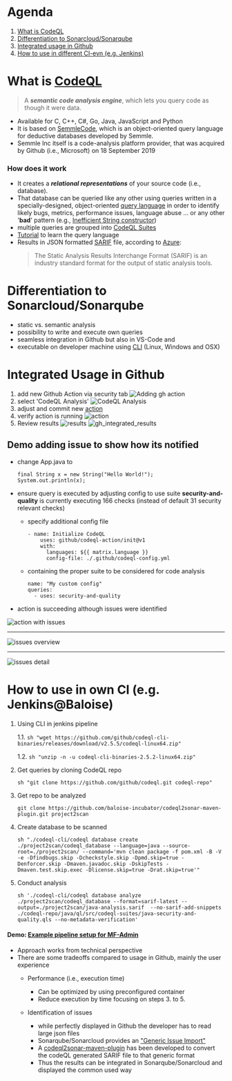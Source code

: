 # Agenda
1. [What is CodeQL](#Top1)
2. [Differentiation to Sonarcloud/Sonarqube](#Top2)
3. [Integrated usage in Github](#Top3)
4. [How to use in different CI-evn (e.g. Jenkins)](#Top4)



# <a id="Top1"></a> What is [CodeQL][CodeQL]
> A ___semantic code analysis engine___, which lets you query code as though it were data.
- Available for C, C++, C#, Go, Java, JavaScript and Python
- It is based on [SemmleCode](https://semmle.com/), which is an object-oriented query language for deductive databases developed by Semmle.
- Semmle Inc itself is a code-analysis platform provider, that was acquired by Github (i.e., Microsoft) on 18 September 2019

### How does it work
- It creates a ___relational representations___ of your source code (i.e., database).
- That database can be queried like any other
  using queries written in a specially-designed, object-oriented [query language][CodeQL] in order to identify likely bugs,
  metrics, performance issues, language abuse ... or any other '__bad__' pattern
  (e.g., [Inefficient String constructor](https://github.com/github/codeql/blob/main/java/ql/src/Performance/NewStringString.ql))
- multiple queries are grouped into [CodeQL Suites][CodeQL Suites]
- [Tutorial][Find the thief] to learn the query language
- Results in JSON formatted [SARIF][SARIF] file, according to [Azure][SARIF Azure]:
  > The Static Analysis Results Interchange Format (SARIF) is an industry standard format for the output of static analysis tools.

# <a id="Top2"></a> Differentiation to Sonarcloud/Sonarqube
- static vs. semantic analysis
- possibility to write and execute own queries
- seamless integration in Github but also in VS-Code and  
- executable on developer machine using [CLI][CodeQL CLI binaries] (Linux, Windows and OSX)

# <a id="Top3"></a>Integrated Usage in Github
1. add new Github Action via security tab
   ![Adding gh action](docs/_github/security_overview.png)
2. select 'CodeQL Analysis'
   ![CodeQL Analysis](docs/_github/scanning_alerts.png)
3. adjust and commit new [action](.github/workflows/codeql-analysis.yml)
4. verify action is running
   ![action](docs/_github/running_initial.png)
5. Review results
   ![results](docs/_github/results.png)
   ![gh_integrated_results](docs/_github/gh_integrated_results.png)
   

## Demo adding issue to show how its notified
- change App.java to
  ```
  final String x = new String("Hello World!");
  System.out.println(x);
  ```
- ensure query is executed by adjusting config to use suite __security-and-quality__ 
  is currently executing 166 checks (instead of default 31 security relevant checks)
  
  - specify additional config file
    ```
    - name: Initialize CodeQL
        uses: github/codeql-action/init@v1
        with:
          languages: ${{ matrix.language }}
          config-file: ./.github/codeql-config.yml
    ```
  - containing the proper suite to be considered for code analysis
    ```
    name: "My custom config"
    queries:
      - uses: security-and-quality
    ```
  
- action is succeeding although issues were identified

![action with issues](docs/_github/issue_found_by_action.png)
___
![issues overview](docs/_github/issues_overview.png)
___
![issues detail](docs/_github/issues_detail.png)



# <a id="Top4"></a>How to use in own CI (e.g. Jenkins@Baloise)
1. Using CLI in jenkins pipeline
   
    1.1. ```sh "wget https://github.com/github/codeql-cli-binaries/releases/download/v2.5.5/codeql-linux64.zip"```
   
    1.2. ```sh "unzip -n -u codeql-cli-binaries-2.5.2-linux64.zip"```

2. Get queries by cloning CodeQL repo
  
    ```sh "git clone https://github.com/github/codeql.git codeql-repo"```

3. Get repo to be analyzed
  
    ```git clone https://github.com/baloise-incubator/codeql2sonar-maven-plugin.git project2scan```
  
4. Create database to be scanned
    
    ```sh "./codeql-cli/codeql database create ./project2scan/codeql_database --language=java --source-root=./project2scan/ --command='mvn clean package -f pom.xml -B -V -e -Dfindbugs.skip -Dcheckstyle.skip -Dpmd.skip=true -Denforcer.skip -Dmaven.javadoc.skip -DskipTests -Dmaven.test.skip.exec -Dlicense.skip=true -Drat.skip=true'"```

5. Conduct analysis

    ```sh './codeql-cli/codeql database analyze ./project2scan/codeql_database --format=sarif-latest --output=./project2scan/java-analysis.sarif  --no-sarif-add-snippets ./codeql-repo/java/ql/src/codeql-suites/java-security-and-quality.qls --no-metadata-verification'```

#### Demo: [Example pipeline setup for MF-Admin](https://ci.balgroupit.com/view/MF/job/motorfahrzeug/job/mfadminServer/job/CodeQL/configure)

- Approach works from technical perspective
- There are some tradeoffs compared to usage in Github, mainly the user experience
  - Performance (i.e., execution time)
    - Can be optimized by using preconfigured container
    - Reduce execution by time focusing on steps 3. to 5.
      
  - Identification of issues
    - while perfectly displayed in Github the developer has to read large json files
    - Sonarqube/Sonarcloud provides an ["Generic Issue Import"](https://docs.sonarqube.org/latest/analysis/generic-issue/)
    - A [codeql2sonar-maven-plugin][codeql2sonar-maven-plugin] has been developed to convert the codeQL generated SARIF file to that generic format   
    - Thus the results can be integrated in Sonarqube/Sonarcloud and displayed the common used way



[CodeQL]: https://securitylab.github.com/tools/codeql/
[CodeQL references]: https://codeql.github.com/docs/codeql-overview/
[CodeQL Queries]: https://github.com/github/codeql/
[CodeQL Suites]: https://github.com/github/codeql/tree/main/java/ql/src/codeql-suites
[CodeQL CLI binaries]: https://github.com/github/codeql-cli-binaries
[LGTM Query console]: https://lgtm.com/query/rule:1823453799/lang:java/
[Find the thief]: https://codeql.github.com/docs/writing-codeql-queries/find-the-thief/
[SARIF]: http://docs.oasis-open.org/sarif/sarif/v2.0/csprd01/sarif-v2.0-csprd01.html
[SARIF Azure]: https://sarifweb.azurewebsites.net/
[codeql2sonar-maven-plugin]: https://github.com/baloise-incubator/codeql2sonar-maven-plugin